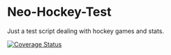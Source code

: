 # Neo-Hockey-Test
Just a test script dealing with hockey games and stats. 

[![Coverage Status](https://coveralls.io/repos/github/GameMaker2k/Neo-Hockey-Test/badge.svg?branch=master)](https://coveralls.io/github/GameMaker2k/Neo-Hockey-Test?branch=master)
